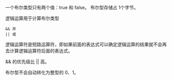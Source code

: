 一个布尔类型只有两个值：true 和 false。  布尔型存储占 1个字节。

逻辑运算用于计算布尔类型

```
&& 并
|| 或
```

逻辑运算符是短路运算符，即如果前面的表达式可以确定逻辑运算的结果就不会再去计算逻辑运算符后面的表达式。  

&& 的优先级比 || 高。  

布尔型不会自动转化为整型的 0、1。